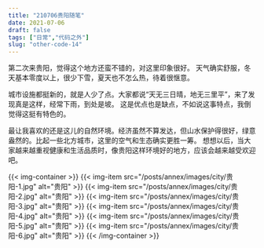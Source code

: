```yaml
---
title: "210706贵阳随笔"
date: 2021-07-06
draft: false
tags: ["日常","代码之外"]
slug: "other-code-14"
---
```



第二次来贵阳，觉得这个地方还蛮不错的，对这里印象很好。
天气确实舒服，冬天基本零度以上，很少下雪，夏天也不怎么热，待着很惬意。

城市设施都挺新的，就是人少了点。大家都说“天无三日晴，地无三里平”，来了发现真是这样，经常下雨，到处是坡。
这是优点也是缺点，不如说这事特点，我倒觉得这挺有特色的。

最让我喜欢的还是这儿的自然环境。经济虽然不算发达，但山水保护得很好，绿意盎然的。比起一些北方城市，这里的空气和生态确实更胜一筹。
想想以后，当大家越来越重视健康和生活品质时，像贵阳这样环境好的地方，应该会越来越受欢迎吧。

{{< img-container >}}
{{< img-item src="/posts/annex/images/city/贵阳-1.jpg" alt="贵阳" >}}
{{< img-item src="/posts/annex/images/city/贵阳-2.jpg" alt="贵阳" >}}
{{< img-item src="/posts/annex/images/city/贵阳-3.jpg" alt="贵阳" >}}
{{< img-item src="/posts/annex/images/city/贵阳-4.jpg" alt="贵阳" >}}
{{< img-item src="/posts/annex/images/city/贵阳-5.jpg" alt="贵阳" >}}
{{< img-item src="/posts/annex/images/city/贵阳-6.jpg" alt="贵阳" >}}
{{< /img-container >}}
